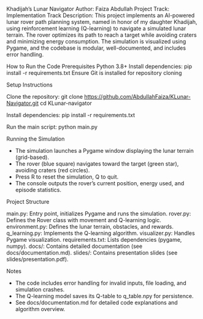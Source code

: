 Khadijah’s Lunar Navigator
Author: Faiza Abdullah
Project Track: Implementation Track
Description: This project implements an AI-powered lunar rover path planning system, named in honor of my daughter Khadijah, using reinforcement learning (Q-learning) to navigate a simulated lunar terrain. The rover optimizes its path to reach a target while avoiding craters and minimizing energy consumption. The simulation is visualized using Pygame, and the codebase is modular, well-documented, and includes error handling.

How to Run the Code
Prerequisites
Python 3.8+
Install dependencies: pip install -r requirements.txt
Ensure Git is installed for repository cloning

Setup Instructions

Clone the repository:
git clone https://github.com/AbdullahFaiza/KLunar-Navigator.git
cd KLunar-navigator

Install dependencies:
pip install -r requirements.txt

Run the main script:
python main.py

Running the Simulation
- The simulation launches a Pygame window displaying the lunar terrain (grid-based).
- The rover (blue square) navigates toward the target (green star), avoiding craters (red circles).
- Press R to reset the simulation, Q to quit.
- The console outputs the rover’s current position, energy used, and episode statistics.

Project Structure

main.py: Entry point, initializes Pygame and runs the simulation.
rover.py: Defines the Rover class with movement and Q-learning logic.
environment.py: Defines the lunar terrain, obstacles, and rewards.
q_learning.py: Implements the Q-learning algorithm.
visualizer.py: Handles Pygame visualization.
requirements.txt: Lists dependencies (pygame, numpy).
docs/: Contains detailed documentation (see docs/documentation.md).
slides/: Contains presentation slides (see slides/presentation.pdf).

Notes
- The code includes error handling for invalid inputs, file loading, and simulation crashes.
- The Q-learning model saves its Q-table to q_table.npy for persistence.
- See docs/documentation.md for detailed code explanations and algorithm overview.